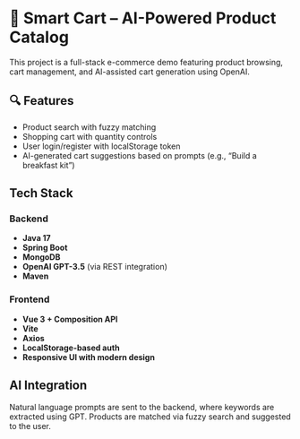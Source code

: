 # 🛒 Smart Cart – AI-Powered Product Catalog

This project is a full-stack e-commerce demo featuring product browsing, cart management, and AI-assisted cart generation using OpenAI.

## 🔍 Features

- Product search with fuzzy matching
- Shopping cart with quantity controls
- User login/register with localStorage token
- AI-generated cart suggestions based on prompts (e.g., “Build a breakfast kit”)

## Tech Stack

### Backend
- **Java 17**
- **Spring Boot**
- **MongoDB**
- **OpenAI GPT-3.5** (via REST integration)
- **Maven**

### Frontend
- **Vue 3 + Composition API**
- **Vite**
- **Axios**
- **LocalStorage-based auth**
- **Responsive UI with modern design**

## AI Integration

Natural language prompts are sent to the backend, where keywords are extracted using GPT. Products are matched via fuzzy search and suggested to the user.
